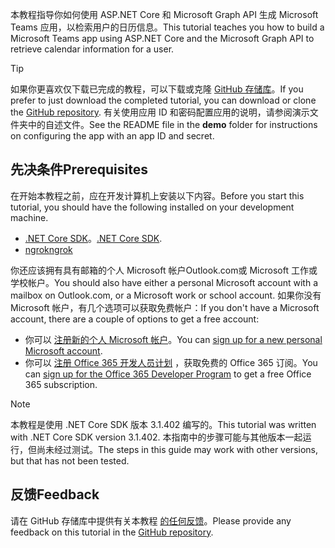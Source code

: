 <!-- markdownlint-disable MD002 MD041 -->

<span data-ttu-id="507a4-101">本教程指导你如何使用 ASP.NET Core 和 Microsoft Graph API 生成 Microsoft Teams 应用，以检索用户的日历信息。</span><span class="sxs-lookup"><span data-stu-id="507a4-101">This tutorial teaches you how to build a Microsoft Teams app using ASP.NET Core and the Microsoft Graph API to retrieve calendar information for a user.</span></span>

> [!TIP]
> <span data-ttu-id="507a4-102">如果你更喜欢仅下载已完成的教程，可以下载或克隆 [GitHub 存储库](https://github.com/microsoftgraph/msgraph-training-teamsapp-dotnet)。</span><span class="sxs-lookup"><span data-stu-id="507a4-102">If you prefer to just download the completed tutorial, you can download or clone the [GitHub repository](https://github.com/microsoftgraph/msgraph-training-teamsapp-dotnet).</span></span> <span data-ttu-id="507a4-103">有关使用应用 ID 和密码配置应用的说明，请参阅演示文件夹中的自述文件。</span><span class="sxs-lookup"><span data-stu-id="507a4-103">See the README file in the **demo** folder for instructions on configuring the app with an app ID and secret.</span></span>

## <a name="prerequisites"></a><span data-ttu-id="507a4-104">先决条件</span><span class="sxs-lookup"><span data-stu-id="507a4-104">Prerequisites</span></span>

<span data-ttu-id="507a4-105">在开始本教程之前，应在开发计算机上安装以下内容。</span><span class="sxs-lookup"><span data-stu-id="507a4-105">Before you start this tutorial, you should have the following installed on your development machine.</span></span>

- <span data-ttu-id="507a4-106">[.NET Core SDK](https://dotnet.microsoft.com/download)。</span><span class="sxs-lookup"><span data-stu-id="507a4-106">[.NET Core SDK](https://dotnet.microsoft.com/download).</span></span>
- [<span data-ttu-id="507a4-107">ngrok</span><span class="sxs-lookup"><span data-stu-id="507a4-107">ngrok</span></span>](https://ngrok.com/)

<span data-ttu-id="507a4-108">你还应该拥有具有邮箱的个人 Microsoft 帐户Outlook.com或 Microsoft 工作或学校帐户。</span><span class="sxs-lookup"><span data-stu-id="507a4-108">You should also have either a personal Microsoft account with a mailbox on Outlook.com, or a Microsoft work or school account.</span></span> <span data-ttu-id="507a4-109">如果你没有 Microsoft 帐户，有几个选项可以获取免费帐户：</span><span class="sxs-lookup"><span data-stu-id="507a4-109">If you don't have a Microsoft account, there are a couple of options to get a free account:</span></span>

- <span data-ttu-id="507a4-110">你可以 [注册新的个人 Microsoft 帐户](https://signup.live.com/signup?wa=wsignin1.0&rpsnv=12&ct=1454618383&rver=6.4.6456.0&wp=MBI_SSL_SHARED&wreply=https://mail.live.com/default.aspx&id=64855&cbcxt=mai&bk=1454618383&uiflavor=web&uaid=b213a65b4fdc484382b6622b3ecaa547&mkt=E-US&lc=1033&lic=1)。</span><span class="sxs-lookup"><span data-stu-id="507a4-110">You can [sign up for a new personal Microsoft account](https://signup.live.com/signup?wa=wsignin1.0&rpsnv=12&ct=1454618383&rver=6.4.6456.0&wp=MBI_SSL_SHARED&wreply=https://mail.live.com/default.aspx&id=64855&cbcxt=mai&bk=1454618383&uiflavor=web&uaid=b213a65b4fdc484382b6622b3ecaa547&mkt=E-US&lc=1033&lic=1).</span></span>
- <span data-ttu-id="507a4-111">你可以 [注册 Office 365 开发人员计划](https://developer.microsoft.com/office/dev-program) ，获取免费的 Office 365 订阅。</span><span class="sxs-lookup"><span data-stu-id="507a4-111">You can [sign up for the Office 365 Developer Program](https://developer.microsoft.com/office/dev-program) to get a free Office 365 subscription.</span></span>

> [!NOTE]
> <span data-ttu-id="507a4-112">本教程是使用 .NET Core SDK 版本 3.1.402 编写的。</span><span class="sxs-lookup"><span data-stu-id="507a4-112">This tutorial was written with .NET Core SDK version 3.1.402.</span></span> <span data-ttu-id="507a4-113">本指南中的步骤可能与其他版本一起运行，但尚未经过测试。</span><span class="sxs-lookup"><span data-stu-id="507a4-113">The steps in this guide may work with other versions, but that has not been tested.</span></span>

## <a name="feedback"></a><span data-ttu-id="507a4-114">反馈</span><span class="sxs-lookup"><span data-stu-id="507a4-114">Feedback</span></span>

<span data-ttu-id="507a4-115">请在 GitHub 存储库中提供有关本教程 [的任何反馈](https://github.com/microsoftgraph/msgraph-training-teamsapp-dotnet)。</span><span class="sxs-lookup"><span data-stu-id="507a4-115">Please provide any feedback on this tutorial in the [GitHub repository](https://github.com/microsoftgraph/msgraph-training-teamsapp-dotnet).</span></span>

